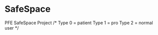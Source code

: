 # SafeSpace
PFE SafeSpace Project
/*
    Type 0 = patient
    Type 1 = pro
    Type 2 = normal user
     */
